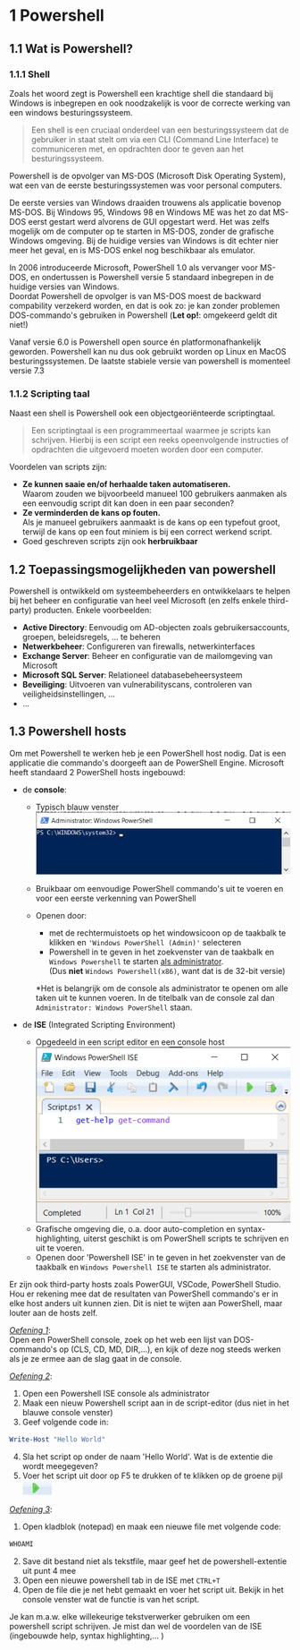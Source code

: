 # 1 Powershell
## 1.1 Wat is Powershell?
### 1.1.1 Shell
Zoals het woord zegt is Powershell een krachtige shell die standaard bij Windows is inbegrepen en ook noodzakelijk is voor de correcte werking van een windows besturingssysteem.

> Een shell is een cruciaal onderdeel van een besturingssysteem dat de gebruiker in staat stelt om via een CLI (Command Line Interface) te communiceren met, en opdrachten door te geven aan het besturingssysteem.

Powershell is de opvolger van MS-DOS (Microsoft Disk Operating System), wat een van de eerste besturingssystemen was voor personal computers.  

De eerste versies van Windows draaiden trouwens als applicatie bovenop MS-DOS. Bij Windows 95, Windows 98 en Windows ME was het zo dat MS-DOS eerst gestart werd alvorens de GUI opgestart werd. Het was zelfs mogelijk om de computer op te starten in MS-DOS, zonder de grafische Windows omgeving. Bij de huidige versies van Windows is dit echter nier meer het geval, en is MS-DOS enkel nog beschikbaar als emulator.

In 2006 introduceerde Microsoft, PowerShell 1.0 als vervanger voor MS-DOS, en ondertussen is Powershell versie 5 standaard inbegrepen in de huidige versies van Windows.  
Doordat Powershell de opvolger is van MS-DOS moest de backward compability verzekerd worden, en dat is ook zo: je kan zonder problemen DOS-commando's gebruiken in Powershell (**Let op!**: omgekeerd geldt dit niet!) 

Vanaf versie 6.0 is Powershell open source én platformonafhankelijk geworden. Powershell kan nu dus ook gebruikt worden op Linux en MacOS besturingssystemen. De laatste stabiele versie van powershell is momenteel versie 7.3 

### 1.1.2 Scripting taal

Naast een shell is Powershell ook een objectgeoriënteerde scriptingtaal.
> Een scriptingtaal is een programmeertaal waarmee je scripts kan schrijven. Hierbij is een script een reeks opeenvolgende instructies of opdrachten die uitgevoerd moeten worden door een computer. 

Voordelen van scripts zijn:
* **Ze kunnen saaie en/of herhaalde taken automatiseren.**  
Waarom zouden we bijvoorbeeld manueel 100 gebruikers aanmaken als een eenvoudig script dit kan doen in een paar seconden?
* **Ze verminderden de kans op fouten.**  
Als je manueel gebruikers aanmaakt is de kans op een typefout groot, terwijl de kans op een fout miniem is bij een correct werkend script.
* Goed geschreven scripts zijn ook **herbruikbaar**

## 1.2 Toepassingsmogelijkheden van powershell

Powershell is ontwikkeld om systeembeheerders en ontwikkelaars te helpen bij het beheer en configuratie van heel veel Microsoft (en zelfs enkele third-party) producten.
Enkele voorbeelden:
* **Active Directory**: Eenvoudig om AD-objecten zoals  gebruikersaccounts, groepen, beleidsregels, ... te beheren
* **Netwerkbeheer**: Configureren van firewalls, netwerkinterfaces
* **Exchange Server**: Beheer en configuratie van de mailomgeving van Microsoft
* **Microsoft SQL Server**: Relationeel databasebeheersysteem
* **Beveiliging**: Uitvoeren van vulnerabilityscans, controleren van veiligheidsinstellingen, ...
* ...  

## 1.3 Powershell hosts

Om met Powershell te werken heb je een PowerShell host nodig. Dat is een applicatie die commando's doorgeeft aan de PowerShell Engine. Microsoft heeft standaard 2 PowerShell hosts ingebouwd:
* de **console**: 
    * Typisch blauw venster  
    ![console](./Images/console.png)
    * Bruikbaar om eenvoudige PowerShell commando's uit te voeren en voor een eerste verkenning van PowerShell
    * Openen door:
        * met de rechtermuistoets op het windowsicoon op de taakbalk te klikken en `'Windows PowerShell (Admin)'` selecteren
        * Powershell in te geven in het zoekvenster van de taakbalk en `Windows Powershell` te starten <INS>als administrator</INS>.  
                (Dus **niet** `Windows Powershell(x86)`, want dat is de 32-bit versie) 

        *Het is belangrijk om de console als administrator te openen om alle taken uit te kunnen voeren. In de titelbalk van de console zal dan `Administrator: Windows PowerShell` staan.

* de **ISE** (Integrated Scripting Environment) 
    * Opgedeeld in een script editor en een console host  
        ![ISE](./Images/ISE.png)
    * Grafische omgeving die, o.a. door auto-completion en syntax-highlighting, uiterst geschikt is om PowerShell scripts te schrijven en uit te voeren.
    * Openen door 'Powershell ISE' in te geven in het zoekvenster van de taakbalk en `Windows Powershell ISE` te starten als administrator.  


Er zijn ook third-party hosts zoals PowerGUI, VSCode, PowerShell Studio. Hou er rekening mee dat de resultaten van PowerShell commando's er in elke host anders uit kunnen zien. Dit is niet te wijten aan PowerShell, maar louter aan de hosts zelf. 

<INS>*Oefening 1*</INS>:  
Open een PowerShell console, zoek op het web een lijst van DOS-commando's op (CLS, CD, MD, DIR,...), en kijk of deze nog steeds werken als je ze ermee aan de slag gaat in de console.

<INS>*Oefening 2*</INS>:  
1. Open een Powershell ISE console als administrator
2. Maak een nieuw Powershell script aan in de script-editor (dus niet in het blauwe console venster)
3. Geef volgende code in: 
```powershell
Write-Host "Hello World"
```
4. Sla het script op onder de naam 'Hello World'. Wat is de extentie die wordt meegegeven? 
5. Voer het script uit door op F5 te drukken of te klikken op de groene pijl ![ISE](./Images/groene%20pijl.png)

<INS>*Oefening 3*</INS>:
1. Open kladblok (notepad) en maak een nieuwe file met volgende code:
```powershell
WHOAMI
```
2. Save dit bestand niet als tekstfile, maar geef het de powershell-extentie uit punt 4 mee
3. Open een nieuwe powershell tab in de ISE met `CTRL+T`
4. Open de file die je net hebt gemaakt en voer het script uit. Bekijk in het console venster wat de functie is van het script.

Je kan m.a.w. elke willekeurige tekstverwerker gebruiken om een powershell script schrijven. Je mist dan wel de voordelen van de ISE (ingebouwde help, syntax highlighting,... )






